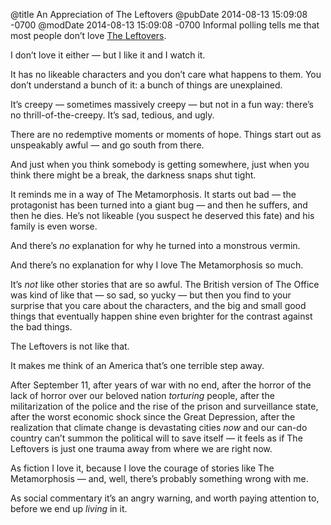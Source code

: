 @title An Appreciation of The Leftovers
@pubDate 2014-08-13 15:09:08 -0700
@modDate 2014-08-13 15:09:08 -0700
Informal polling tells me that most people don’t love <a href="http://en.wikipedia.org/wiki/The_Leftovers_(TV_series)">The Leftovers</a>.

I don’t love it either — but I like it and I watch it.

It has no likeable characters and you don’t care what happens to them. You don’t understand a bunch of it: a bunch of things are unexplained.

It’s creepy — sometimes massively creepy — but not in a fun way: there’s no thrill-of-the-creepy. It’s sad, tedious, and ugly.

There are no redemptive moments or moments of hope. Things start out as unspeakably awful — and go south from there.

And just when you think somebody is getting somewhere, just when you think there might be a break, the darkness snaps shut tight.

It reminds me in a way of The Metamorphosis. It starts out bad — the protagonist has been turned into a giant bug — and then he suffers, and then he dies. He’s not likeable (you suspect he deserved this fate) and his family is even worse.

And there’s *no* explanation for why he turned into a monstrous vermin.

And there’s no explanation for why I love The Metamorphosis so much.

It’s *not* like other stories that are so awful. The British version of The Office was kind of like that — so sad, so yucky — but then you find to your surprise that you care about the characters, and the big and small good things that eventually happen shine even brighter for the contrast against the bad things.

The Leftovers is not like that.

It makes me think of an America that’s one terrible step away.

After September 11, after years of war with no end, after the horror of the lack of horror over our beloved nation <em>torturing</em> people, after the militarization of the police and the rise of the prison and surveillance state, after the worst economic shock since the Great Depression, after the realization that climate change is devastating cities *now* and our can-do country can’t summon the political will to save itself — it feels as if The Leftovers is just one trauma away from where we are right now.

As fiction I love it, because I love the courage of stories like The Metamorphosis — and, well, there’s probably something wrong with me.

As social commentary it’s an angry warning, and worth paying attention to, before we end up <em>living</em> in it.
